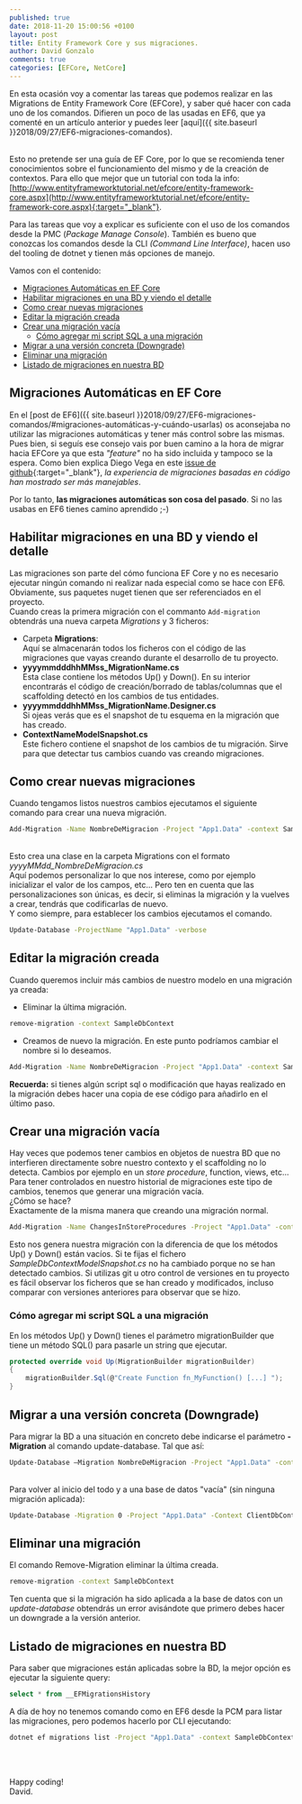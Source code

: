 ```yaml
---
published: true
date: 2018-11-20 15:00:56 +0100
layout: post
title: Entity Framework Core y sus migraciones.
author: David Gonzalo
comments: true
categories: [EFCore, NetCore]
---
```

En esta ocasión voy a comentar las tareas que podemos realizar en las Migrations de Entity Framework Core (EFCore), y saber qué hacer con cada uno de los comandos.
Difieren un poco de las usadas en EF6, que ya comenté en un artículo anterior y puedes leer [aquí]({{ site.baseurl }}2018/09/27/EF6-migraciones-comandos).

<!--break-->

<br/>Esto no pretende ser una guía de EF Core, por lo que se recomienda tener conocimientos sobre el funcionamiento del mismo y de la creación de contextos. Para ello que mejor que un tutorial con toda la info:
[http://www.entityframeworktutorial.net/efcore/entity-framework-core.aspx](http://www.entityframeworktutorial.net/efcore/entity-framework-core.aspx){:target="_blank"}. 

Para las tareas que voy a explicar es suficiente con el uso de los comandos desde la PMC (*Package Manage Console*). También es bueno que conozcas los comandos desde la CLI *(Command Line Interface)*, hacen uso del tooling de dotnet y tienen más opciones de manejo.

Vamos con el contenido:
- [Migraciones Automáticas en EF Core](#migraciones-automáticas-en-ef-core)
- [Habilitar migraciones en una BD y viendo el detalle](#habilitar-migraciones-en-una-bd-y-viendo-el-detalle)
- [Como crear nuevas migraciones](#como-crear-nuevas-migraciones)
- [Editar la migración creada](#editar-la-migración-creada)
- [Crear una migración vacía](#crear-una-migración-vacía)
    - [Cómo agregar mi script SQL a una migración](#cómo-agregar-mi-script-sql-a-una-migración)
- [Migrar a una versión concreta (Downgrade)](#migrar-a-una-versión-concreta-downgrade)
- [Eliminar una migración](#eliminar-una-migración)
- [Listado de migraciones en nuestra BD](#listado-de-migraciones-en-nuestra-bd)


## Migraciones Automáticas en EF Core
En el [post de EF6]({{ site.baseurl }}2018/09/27/EF6-migraciones-comandos/#migraciones-automáticas-y-cuándo-usarlas) os aconsejaba no utilizar las migraciones automáticas y tener más control sobre las mismas. 
Pues bien, si seguís ese consejo vais por buen camino a la hora de migrar hacia EFCore ya que esta *"feature"* no ha sido incluida y tampoco se la espera. Como bien explica Diego Vega en este [issue de github](https://github.com/aspnet/EntityFrameworkCore/issues/6214#issuecomment-239519498){:target="_blank"},  *la experiencia de migraciones basadas en código han mostrado ser más manejables*.

Por lo tanto, **las migraciones automáticas son cosa del pasado**. Si no las usabas en EF6 tienes camino aprendido ;-)

## Habilitar migraciones en una BD y viendo el detalle
Las migraciones son parte del cómo funciona EF Core y no es necesario ejecutar ningún comando ni realizar nada especial como se hace con EF6. Obviamente, sus paquetes nuget tienen que ser referenciados en el proyecto.
<br/>Cuando creas la primera migración con el commanto ```Add-migration``` obtendrás una nueva carpeta *Migrations* y 3 ficheros:
- Carpeta **Migrations**:
<br/>Aquí se almacenarán todos los ficheros con el código de las migraciones que vayas creando durante el desarrollo de tu proyecto.
- **yyyymmdddhhMMss_MigrationName.cs**
<br/> Esta clase contiene los métodos Up() y Down(). En su interior encontrarás el código de creación/borrado de tablas/columnas que el scaffolding detectó en los cambios de tus entidades.
- **yyyymmdddhhMMss_MigrationName.Designer.cs**
<br/> Si ojeas verás que es el snapshot de tu esquema en la migración que has creado.
- **ContextNameModelSnapshot.cs**
<br/> Este fichero contiene el snapshot de los cambios de tu migración. Sirve para que detectar tus cambios cuando vas creando migraciones.


## Como crear nuevas migraciones
Cuando tengamos listos nuestros cambios ejecutamos el siguiente comando para crear una nueva migración.
```bat
Add-Migration -Name NombreDeMigracion -Project "App1.Data" -context SampleDbContext
```
<br />Esto crea una clase en la carpeta Migrations con el formato *yyyyMMdd_NombreDeMigracion.cs*
<br />Aquí podemos personalizar lo que nos interese, como por ejemplo inicializar el valor de los campos, etc... Pero ten en cuenta que las personalizaciones son únicas, es decir, si eliminas la migración y la vuelves a crear, tendrás que codificarlas de nuevo.
<br />Y como siempre, para establecer los cambios ejecutamos el comando.
```bat
Update-Database -ProjectName "App1.Data" -verbose
```

## Editar la migración creada
Cuando queremos incluir más cambios de nuestro modelo en una migración ya creada:

- Eliminar la última migración. 
```bat
remove-migration -context SampleDbContext
```
- Creamos de nuevo la migración. En este punto podríamos cambiar el nombre si lo deseamos.
```bat
Add-Migration -Name NombreDeMigracion -Project "App1.Data" -context SampleDbContext
```

**Recuerda:** si tienes algún script sql o modificación que hayas realizado en la migración debes hacer una copia de ese código para añadirlo en el último paso.

## Crear una migración vacía
Hay veces que podemos tener cambios en objetos de nuestra BD que no interfieren directamente sobre nuestro contexto y el scaffolding no lo detecta. Cambios por ejemplo en un *store procedure*, function, views, etc...
<br/>Para tener controlados en nuestro historial de migraciones este tipo de cambios, tenemos que generar una migración vacía.
<br/>¿Cómo se hace?
<br/>Exactamente de la misma manera que creando una migración normal.
```bat
Add-Migration -Name ChangesInStoreProcedures -Project "App1.Data" -context SampleDbContext
```
Esto nos genera nuestra migración con la diferencia de que los métodos Up() y Down() están vacíos.
Si te fijas el fichero *SampleDbContextModelSnapshot.cs* no ha cambiado porque no se han detectado cambios. 
Si utilizas git u otro control de versiones en tu proyecto es fácil observar los ficheros que se han creado y modificados, incluso comparar con versiones anteriores para observar que se hizo.

### Cómo agregar mi script SQL a una migración
En los métodos Up() y Down() tienes el parámetro migrationBuilder que tiene un método SQL() para pasarle un string que ejecutar.
```c#
protected override void Up(MigrationBuilder migrationBuilder)
{
    migrationBuilder.Sql(@"Create Function fn_MyFunction() [...] ");
}
```

## Migrar a una versión concreta (Downgrade)
Para migrar la BD a una situación en concreto debe indicarse el parámetro **-Migration** al comando update-database.
Tal que así:
```bat
Update-Database –Migration NombreDeMigracion -Project "App1.Data" -context SampleDbContext
```
<br/>Para volver al inicio del todo y a una base de datos "vacía" (sin ninguna migración aplicada):
```bat
Update-Database -Migration 0 -Project "App1.Data" -Context ClientDbContext
```


## Eliminar una migración
El comando Remove-Migration eliminar la última creada.
```bat
remove-migration -context SampleDbContext
```
Ten cuenta que si la migración ha sido aplicada a la base de datos con un *update-database* obtendrás un error avisándote que primero debes hacer un downgrade a la versión anterior.

## Listado de migraciones en nuestra BD
Para saber que migraciones están aplicadas sobre la BD, la mejor opción es ejecutar la siguiente query:
```sql
select * from __EFMigrationsHistory
```
A día de hoy no tenemos comando como en EF6 desde la PCM para listar las migraciones, pero podemos hacerlo por CLI ejecutando:
```bat
dotnet ef migrations list -Project "App1.Data" -context SampleDbContext
```

<br/><br/>

Happy coding!
<br/>
David.